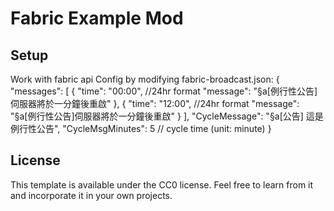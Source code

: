 # Fabric Example Mod

## Setup

Work with fabric api
Config by modifying fabric-broadcast.json:
    {
  "messages": [
    {
      "time": "00:00", //24hr format
      "message": "§a[例行性公告]伺服器將於一分鐘後重啟"
    },
    {
      "time": "12:00",  //24hr format
      "message": "§a[例行性公告]伺服器將於一分鐘後重啟"
    }
  ],
  "CycleMessage": "§a[公告] 這是例行性公告",
  "CycleMsgMinutes": 5          // cycle time (unit: minute)
}

## License

This template is available under the CC0 license. Feel free to learn from it and incorporate it in your own projects.
